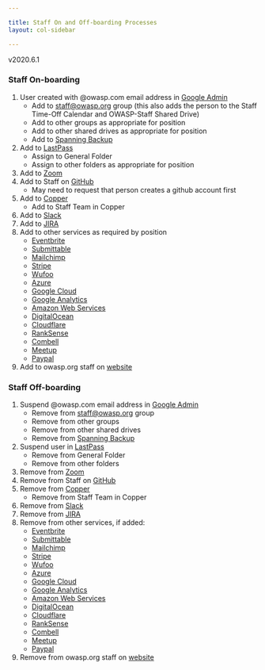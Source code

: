 ```yaml
---

title: Staff On and Off-boarding Processes
layout: col-sidebar

---
```

v2020.6.1 

### Staff On-boarding

1. User created with @owasp.com email address in [Google Admin](https://admin.google.com/u/1/ac/users)
    - Add to staff@owasp.org group (this also adds the person to the Staff Time-Off Calendar and OWASP-Staff Shared Drive)
    - Add to other groups as appropriate for position
    - Add to other shared drives as appropriate for position
    - Add to [Spanning Backup](https://us.spanningbackup.com/app/)
2. Add to [LastPass](https://www.lastpass.com) 
    - Assign to General Folder
    - Assign to other folders as appropriate for position
3. Add to [Zoom](https://zoom.us/account/user#/)
4. Add to Staff on [GitHub](https://github.com/orgs/OWASP/teams/owasp-staff)
    - May need to request that person creates a github account first
5. Add to [Copper](https://www.copper.com/)
    - Add to Staff Team in Copper
6. Add to [Slack](https://owaspstaff.slack.com/admin)
7. Add to [JIRA](https://admin.atlassian.com/s/b8f98d6f-1c2b-4c04-b8a7-186d736d50c4/users)
8. Add to other services as required by position
    - [Eventbrite](https://www.eventbrite.com/)
    - [Submittable](https://www.submittable.com/)
    - [Mailchimp](https://mailchimp.com/)
    - [Stripe](https://stripe.com/)
    - [Wufoo](https://www.wufoo.com/)
    - [Azure](https://portal.azure.com/)
    - [Google Cloud](https://console.cloud.google.com/)
    - [Google Analytics](https://analytics.google.com/)
    - [Amazon Web Services](https://aws.amazon.com/console/)
    - [DigitalOcean](https://cloud.digitalocean.com/)
    - [Cloudflare](https://www.cloudflare.com/)
    - [RankSense](https://www.ranksense.com/)
    - [Combell](https://www.combell.com/en/)
    - [Meetup](https://www.meetup.com/topics/owasp/)
    - [Paypal](https://www.paypal.com/us/home)
9. Add to owasp.org staff on [website](https://owasp.org/corporate/)


### Staff Off-boarding

1. Suspend @owasp.com email address in [Google Admin](https://admin.google.com/u/1/ac/users)
    - Remove from staff@owasp.org group
    - Remove from other groups
    - Remove from other shared drives
    - Remove from [Spanning Backup](https://us.spanningbackup.com/app/)
2. Suspend user in [LastPass](https://www.lastpass.com) 
    - Remove from General Folder
    - Remove from other folders
3. Remove from [Zoom](https://zoom.us/account/user#/)
4. Remove from Staff on [GitHub](https://github.com/orgs/OWASP/teams/owasp-staff)
5. Remove from [Copper](https://www.copper.com/)
    - Remove from Staff Team in Copper
6. Remove from [Slack](https://owaspstaff.slack.com/admin)
7. Remove from [JIRA](https://admin.atlassian.com/s/b8f98d6f-1c2b-4c04-b8a7-186d736d50c4/users)
8. Remove from other services, if added:
    - [Eventbrite](https://www.eventbrite.com/)
    - [Submittable](https://www.submittable.com/)
    - [Mailchimp](https://mailchimp.com/)
    - [Stripe](https://stripe.com/)
    - [Wufoo](https://www.wufoo.com/)
    - [Azure](https://portal.azure.com/)
    - [Google Cloud](https://console.cloud.google.com/)
    - [Google Analytics](https://analytics.google.com/)
    - [Amazon Web Services](https://aws.amazon.com/console/)
    - [DigitalOcean](https://cloud.digitalocean.com/)
    - [Cloudflare](https://www.cloudflare.com/)
    - [RankSense](https://www.ranksense.com/)
    - [Combell](https://www.combell.com/en/)
    - [Meetup](https://www.meetup.com/topics/owasp/)
    - [Paypal](https://www.paypal.com/us/home)
9. Remove from owasp.org staff on [website](https://owasp.org/corporate/)
